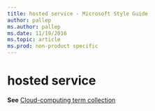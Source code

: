 ```yaml
---
title: hosted service - Microsoft Style Guide
author: pallep
ms.author: pallep
ms.date: 11/19/2016
ms.topic: article
ms.prod: non-product specific
---
```


# hosted service

**See** [Cloud-computing term collection](/style-guide/a-z-word-list-term-collections/term-collections/cloud-computing-terms)

